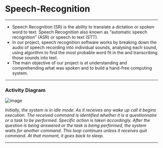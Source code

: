 # Speech-Recognition

- - - - -

- Speech Recognition (SR) is the ability to translate a dictation or spoken word to text. Speech 
Recognition also known as “automatic speech recognition” (ASR) or speech to text (STT). <br>
- In our project, speech recognition software works by breaking down the audio of speech 
recording into individual sounds, analysing each sound, using algorithm to find the most 
probable word fit in the and transcribing those sounds into text. <br>
- The main objective of our project is at understanding and comprehending what was spoken and 
to build a hand-free computing system. <br>

- - - - -

### Activity Diagram

![image](https://user-images.githubusercontent.com/70283754/131815038-3c2afcfe-94f8-47e7-966f-76c3275c08f7.png)
<br>

_Initially, the system is in idle mode. As it receives any wake up call it begins execution. 
The received command is identified whether it is a questionnaire or a task to be performed. 
Specific action is taken accordingly. After the question is being answered or the task is being 
performed, the system waits for another command. This loop continues unless it receives quit 
command. At that moment, it goes back to sleep._
<br>

- - - - -

